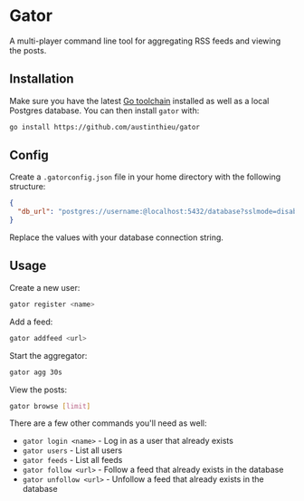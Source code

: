 # Gator

A multi-player command line tool for aggregating RSS feeds and viewing the posts.

## Installation

Make sure you have the latest [Go toolchain](https://golang.org/dl/) installed as well as a local Postgres database. You can then install `gator` with:

```bash
go install https://github.com/austinthieu/gator
```

## Config

Create a `.gatorconfig.json` file in your home directory with the following structure:

```json
{
  "db_url": "postgres://username:@localhost:5432/database?sslmode=disable"
}
```

Replace the values with your database connection string.

## Usage

Create a new user:

```bash
gator register <name>
```

Add a feed:

```bash
gator addfeed <url>
```

Start the aggregator:

```bash
gator agg 30s
```

View the posts:

```bash
gator browse [limit]
```

There are a few other commands you'll need as well:

- `gator login <name>` - Log in as a user that already exists
- `gator users` - List all users
- `gator feeds` - List all feeds
- `gator follow <url>` - Follow a feed that already exists in the database
- `gator unfollow <url>` - Unfollow a feed that already exists in the database
